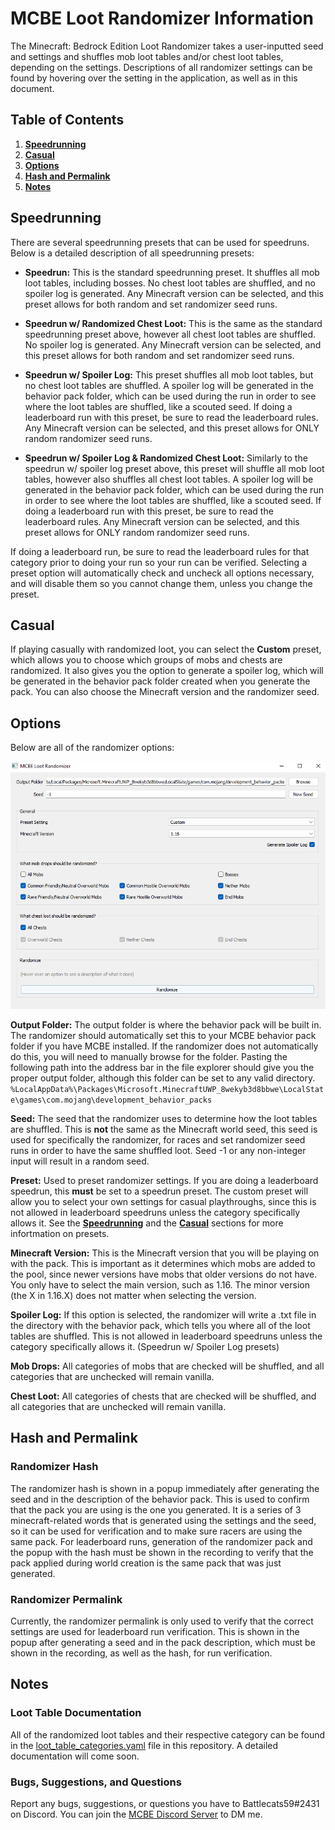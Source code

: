 # MCBE Loot Randomizer Information

The Minecraft: Bedrock Edition Loot Randomizer takes a user-inputted seed and settings and shuffles mob loot tables and/or chest loot tables, depending on the settings. Descriptions of all randomizer settings can be found by hovering over the setting in the application, as well as in this document.

## Table of Contents

1. [**Speedrunning**](#speedrunning)
2. [**Casual**](#casual)
3. [**Options**](#options)
4. [**Hash and Permalink**](#hash-and-permalink)
5. [**Notes**](#notes)

## Speedrunning

There are several speedrunning presets that can be used for speedruns. Below is a detailed description of all speedrunning presets:

- **Speedrun:** This is the standard speedrunning preset. It shuffles all mob loot tables, including bosses. No chest loot tables are shuffled, and no spoiler log is generated. Any Minecraft version can be selected, and this preset allows for both random and set randomizer seed runs.

- **Speedrun w/ Randomized Chest Loot:** This is the same as the standard speedrunning preset above, however all chest loot tables are shuffled. No spoiler log is generated. Any Minecraft version can be selected, and this preset allows for both random and set randomizer seed runs.

- **Speedrun w/ Spoiler Log:** This preset shuffles all mob loot tables, but no chest loot tables are shuffled. A spoiler log will be generated in the behavior pack folder, which can be used during the run in order to see where the loot tables are shuffled, like a scouted seed. If doing a leaderboard run with this preset, be sure to read the leaderboard rules. Any Minecraft version can be selected, and this preset allows for ONLY random randomizer seed runs.

- **Speedrun w/ Spoiler Log & Randomized Chest Loot:** Similarly to the speedrun w/ spoiler log preset above, this preset will shuffle all mob loot tables, however also shuffles all chest loot tables. A spoiler log will be generated in the behavior pack folder, which can be used during the run in order to see where the loot tables are shuffled, like a scouted seed. If doing a leaderboard run with this preset, be sure to read the leaderboard rules. Any Minecraft version can be selected, and this preset allows for ONLY random randomizer seed runs.

If doing a leaderboard run, be sure to read the leaderboard rules for that category prior to doing your run so your run can be verified. Selecting a preset option will automatically check and uncheck all options necessary, and will disable them so you cannot change them, unless you change the preset.

## Casual

If playing casually with randomized loot, you can select the **Custom** preset, which allows you to choose which groups of mobs and chests are randomized. It also gives you the option to generate a spoiler log, which will be generated in the behavior pack folder created when you generate the pack. You can also choose the Minecraft version and the randomizer seed.

## Options

Below are all of the randomizer options:

![GUI Example](/assets/gui_example.png)

**Output Folder:** The output folder is where the behavior pack will be built in. The randomizer should automatically set this to your MCBE behavior pack folder if you have MCBE installed. If the randomizer does not automatically do this, you will need to manually browse for the folder. Pasting the following path into the address bar in the file explorer should give you the proper output folder, although this folder can be set to any valid directory.
` %LocalAppData%\Packages\Microsoft.MinecraftUWP_8wekyb3d8bbwe\LocalState\games\com.mojang\development_behavior_packs `

**Seed:** The seed that the randomizer uses to determine how the loot tables are shuffled. This is **not** the same as the Minecraft world seed, this seed is used for specifically the randomizer, for races and set randomizer seed runs in order to have the same shuffled loot. Seed -1 or any non-integer input will result in a random seed.

**Preset:** Used to preset randomizer settings. If you are doing a leaderboard speedrun, this **must** be set to a speedrun preset. The custom preset will allow you to select your own settings for casual playthroughs, since this is not allowed in leaderboard speedruns unless the category specifically allows it. See the [**Speedrunning**](#speedrunning) and the [**Casual**](#casual) sections for more infortmation on presets.

**Minecraft Version:** This is the Minecraft version that you will be playing on with the pack. This is important as it determines which mobs are added to the pool, since newer versions have mobs that older versions do not have. You only have to select the main version, such as 1.16. The minor version (the X in 1.16.X) does not matter when selecting the version.

**Spoiler Log:** If this option is selected, the randomizer will write a .txt file in the directory with the behavior pack, which tells you where all of the loot tables are shuffled. This is not allowed in leaderboard speedruns unless the category specifically allows it. (Speedrun w/ Spoiler Log presets)

**Mob Drops:** All categories of mobs that are checked will be shuffled, and all categories that are unchecked will remain vanilla.

**Chest Loot:** All categories of chests that are checked will be shuffled, and all categories that are unchecked will remain vanilla.

## Hash and Permalink

### Randomizer Hash
The randomizer hash is shown in a popup immediately after generating the seed and in the description of the behavior pack. This is used to confirm that the pack you are using is the one you generated. It is a series of 3 minecraft-related words that is generated using the settings and the seed, so it can be used for verification and to make sure racers are using the same pack. For leaderboard runs, generation of the randomizer pack and the popup with the hash must be shown in the recording to verify that the pack applied during world creation is the same pack that was just generated.

### Randomizer Permalink
Currently, the randomizer permalink is only used to verify that the correct settings are used for leaderboard run verification. This is shown in the popup after generating a seed and in the pack description, which must be shown in the recording, as well as the hash, for run verification.

## Notes

### Loot Table Documentation
All of the randomized loot tables and their respective category can be found in the [loot_table_categories.yaml](https://github.com/Battlecats59/MCBELootRandomizer/blob/master/loot_table_categories.yaml) file in this repository. A detailed documentation will come soon.

### Bugs, Suggestions, and Questions
Report any bugs, suggestions, or questions you have to Battlecats59#2431 on Discord. You can join the [MCBE Discord Server](https://discord.gg/RDq2Sm8xYm) to DM me.

